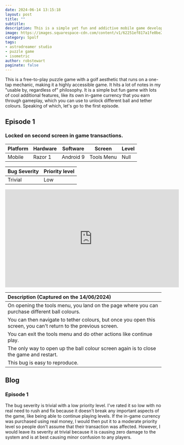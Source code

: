 ```yaml
---
date: 2024-06-14 13:15:18
layout: post
title: ""
subtitle:
description: This is a simple yet fun and addictive mobile game developed by Astrodreamer Studio, a company with a small number of people working in it. It is a puzzle game that works on a single-tap mechanic and has a golf twist mixed in.
image: https://images.squarespace-cdn.com/content/v1/62251ef817a1fe0be203e832/eeded0bc-6e28-4a34-b4d2-e82205d0d49c/Feature+graphic+Title.png.jpg
category: Spolf
tags:
- astrodreamer studio
- puzzle game
- isometric
author: robstewart
paginate: false
---
```


This is a free-to-play puzzle game with a golf aesthetic that runs on a one-tap mechanic, making it a highly accessible game. It hits a lot of notes in my "usable by, regardless of" philosophy. It is a simple but fun game with lots of cool additional features, like its own in-game currency that you earn through gameplay, which you can use to unlock different ball and tether colours. Speaking of which, let's go to the first episode.


## Episode 1
### Locked on second screen in game transactions.

| Platform | Hardware | Software  | Screen     | Level |
| ---------| -------- | --------- | ---------- | ----- |
| Mobile   | Razor 1  | Android 9 | Tools Menu | Null  |

| Bug Severity | Priority level |
| ------------ | -------------- |
| Trivial      | Low            |

<iframe width="560" height="315" src="https://www.youtube.com/embed/mNIAPSZIsVk?si=SFjVQwvjYcYxJTiK" title="YouTube video player" frameborder="0" allow="accelerometer; autoplay; clipboard-write; encrypted-media; gyroscope; picture-in-picture; web-share" referrerpolicy="strict-origin-when-cross-origin" allowfullscreen></iframe>


| Description (Captured on the 14/06/2024) |
| :-- |
| On opening the tools menu, you land on the page where you can purchase different ball colours. |
| You can then navigate to tether colours, but once you open this screen, you can't return to the previous screen. |
| You can exit the tools menu and do other actions like continue play. |
| The only way to open up the ball colour screen again is to close the game and restart. |
| This bug is easy to reproduce. |



## Blog

### Episode 1
The bug severity is trivial with a low priority level. I've rated it so low with no real need to rush and fix because it doesn't break any important aspects of the game, like being able to continue playing levels. If the in-game currency was purchased using real money, I would then put it to a moderate priority level so people don't assume that their transaction was affected. However, I would leave its severity at trivial because it is causing zero damage to the system and is at best causing minor confusion to any players.